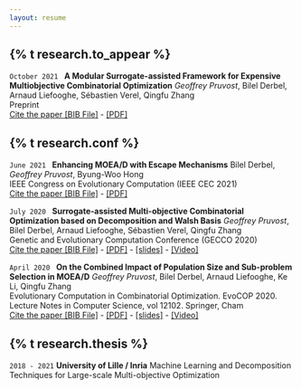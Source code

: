 ```yaml
---
layout: resume
---
```

## {% t research.to_appear %}

`October 2021 `
__A Modular Surrogate-assisted Framework for Expensive Multiobjective Combinatorial Optimization__
*Geoffrey Pruvost*, Bilel Derbel, Arnaud Liefooghe, Sébastien Verel, Qingfu Zhang <br>
Preprint <br>
[Cite the paper [BIB File]](/assets/bib/pruvost_preprint2021.bib) - [[PDF]](https://hal.inria.fr/hal-03380316)


## {% t research.conf %}

`June 2021 `
__Enhancing MOEA/D with Escape Mechanisms__
Bilel Derbel, *Geoffrey Pruvost*, Byung-Woo Hong <br>
IEEE Congress on Evolutionary Computation (IEEE CEC 2021) <br>
[Cite the paper [BIB File]](/assets/bib/derbel_cec2021.bib) - [[PDF]](https://hal.inria.fr/hal-03334087/)

`July 2020 `
__Surrogate-assisted Multi-objective Combinatorial Optimization based on Decomposition and Walsh Basis__
*Geoffrey Pruvost*, Bilel Derbel, Arnaud Liefooghe, Sébastien Verel, Qingfu Zhang <br>
Genetic and Evolutionary Computation Conference (GECCO 2020)<br>
[Cite the paper [BIB File]](/assets/bib/pruvost_gecco2020.bib) - [[PDF]](https://dl.acm.org/doi/epdf/10.1145/3377930.3390149) - [[slides]](/assets/slides_gecco2020.pdf) - [[Video]](https://youtu.be/jcjmiU5Gt7w)

`April 2020 `
__On the Combined Impact of Population Size and Sub-problem Selection in MOEA/D__
*Geoffrey Pruvost*, Bilel Derbel, Arnaud Liefooghe, Ke Li, Qingfu Zhang <br>
Evolutionary Computation in Combinatorial Optimization. EvoCOP 2020. Lecture Notes in Computer Science, vol 12102. Springer, Cham  <br>
[Cite the paper [BIB File]](/assets/bib/pruvost_evocop2020.bib) - [[PDF]](https://rdcu.be/b3weL) - [[slides]](/assets/slides_evocop2020_last.pdf) - [[Video]](https://youtu.be/wr34i5tMhTs)


## {% t research.thesis %}

`2018 - 2021`
__University of Lille / Inria__
Machine Learning and Decomposition Techniques for Large-scale Multi-objective Optimization 



<!-- ### Footer

Last updated: August 2018 -->


